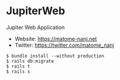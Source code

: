 # JupiterWeb
Jupiter Web Application

* Website: https://matome-nanj.net
* Twitter: https://twitter.com/matome_nanj

```
$ bundle install --without production
$ rails db:migrate
$ rails t
$ rails s
```
